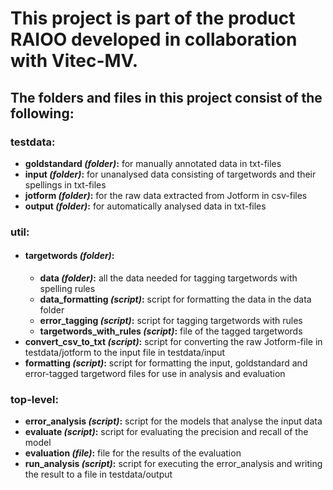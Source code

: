 # This project is part of the product RAIOO developed in collaboration with Vitec-MV.

## The folders and files in this project consist of the following:

### testdata:
- **goldstandard _(folder)_:** for manually annotated data in txt-files
- **input _(folder)_:** for unanalysed data consisting of targetwords and their spellings in txt-files
- **jotform _(folder)_:** for the raw data extracted from Jotform in csv-files
- **output _(folder)_:** for automatically analysed data in txt-files

### util:
- #### **targetwords _(folder)_:**
  - **data _(folder)_:** all the data needed for tagging targetwords with spelling rules
  - **data_formatting _(script)_:** script for formatting the data in the data folder
  - **error_tagging _(script)_:** script for tagging targetwords with rules
  - **targetwords_with_rules _(script)_:** file of the tagged targetwords
- **convert_csv_to_txt _(script)_:** script for converting the raw Jotform-file in testdata/jotform to the input file in testdata/input
- **formatting _(script)_:** script for formatting the input, goldstandard and error-tagged targetword files for use in analysis and evaluation

### top-level:
- **error_analysis _(script)_:** script for the models that analyse the input data
- **evaluate _(script)_:** script for evaluating the precision and recall of the model
- **evaluation _(file)_:** file for the results of the evaluation
- **run_analysis _(script)_:** script for executing the error_analysis and writing the result to a file in testdata/output